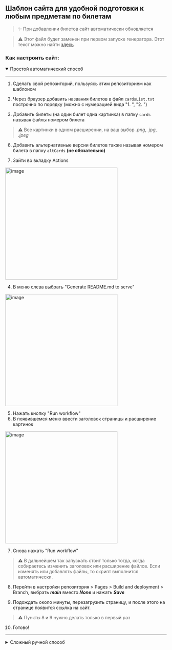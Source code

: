 ## Шаблон сайта для удобной подготовки к любым предметам по билетам
> :sparkles: При добавлении билетов сайт автоматически обновляется

> :warning: Этот файл будет заменен при первом запуске генератора. Этот текст можно найти [здесь](https://github.com/ruddnevITMO/cardsite/wiki)

### Как настроить сайт:

<details open> 
<summary>Простой автоматический способ</summary>

---
1. Сделать свой репозиторий, пользуясь этим репозиторием как шаблоном

2. Через браузер добавить названия билетов в файл `cardsList.txt` построчно по порядку (можно с нумерацией вида "1. ", "2. ")

5. Добавить билеты (на один билет одна картинка) в папку `cards` называя файлы номером билета

> :warning: Все картинки в одном расширении, на ваш выбор *.png*, *.jpg*, *.jpeg*

6. Добавить альтернативные версии билетов также называя номером билета в папку `altCards` **(не обязательно)** 

3. Зайти во вкладку Actions
<img width="350" alt="image" src="https://user-images.githubusercontent.com/37450057/211227429-223ff013-d062-4b48-946a-96a4c6e7ab78.png">

4. В меню слева выбрать "Generate README.md to serve"
<img width="350" alt="image" src="https://user-images.githubusercontent.com/37450057/211227400-e75c2412-15ed-44b5-9257-d3c1585b294d.png">

5. Нажать кнопку "Run workflow"
6. В появившемся меню ввести заголовок страницы и расширение картинок
<img width="350" alt="image" src="https://user-images.githubusercontent.com/37450057/211227465-42cd40cc-8bdf-4986-a65f-ff9dc3211eb1.png">

7. Снова нажать "Run workflow"

> :warning: В дальнейшем так запускать стоит только тогда, когда собираетесь изменить заголовок или расширение файлов. Если изменять или добавлять файлы, то скрипт выполнится автоматически.

8. Перейти в настройки репозитория > Pages > Build and deployment > Branch, выбрать ***main*** вместо ***None*** и нажать ***Save*** 

9. Подождать около минуты, перезагрузить страницу, и после этого на странице появится ссылка на сайт.

> :warning: Пункты 8 и 9 нужно делать только в первый раз

10. Готово!

---
</details>

<details> 

<summary>Сложный ручной способ</summary>

---

1. Сделать свой репозиторий, пользуясь этим репозиторием как шаблоном
2. Клонировать свой репозиторий
3. Добавить названия билетов в файл `cardsList.txt` построчно по порядку (можно с нумерацией вида "1. ", "2. ")
4. Внутри `generator.py` изменить несколько переменных:

	- в `githubName` указать ваш username
	- в `repoName` указать название вашего репозитория
	- в `header` указать заголовок сайта
	- в `fileExtension` указать расширение картинок (*.png*, *.jpg*, *.jpeg*)
5. Добавить билеты (на один билет одна картинка в расширении, выбранном в пункте 4) в папку `cards` называя файлы номером билета
6. Добавить альтернативные версии билетов (формат и название как в пункте 5) в папку `altCards` **(не обязательно)** 
7. Запустить генератор сайта командой

```sh 
python3 generator.py
```

8. Выгрузить всё в удаленный репозиторий командой

```sh
git commit -am "Initial commit"
git push
```

9. Перейти в настройки репозитория > Pages > Build and deployment > Branch, выбрать ***main*** вместо ***None*** и нажать ***Save***

10. Подождать около минуты, перезагрузить страницу, и после этого на странице появится ссылка на сайт.

11. Готово!

---

</details>

